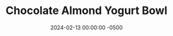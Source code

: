 ---
layout: post
title:  "Chocolate Almond Yogurt Bowl"
date:   2024-02-13 00:00:00 -0500
categories:
- Recipes
- Breakfast
permalink: /recipes/yogurt-choc
image: /assets/Food/Breakfast/Yogurt/yogurt-choc.jpg
ing: yogurtchoc-ing
facts: yogurtchoc-facts
Prep: 5
Rest: 
Cook: 
Source1: 
Source2: 
Description: Here I've made 4 different variations of yogurt bowls that you can easily prep the night before for an easy breakfast. We have PB&J, Apple Pie, Chocolate, and Peanut Butter Banana for you to enjoy
Instructions: 
- In a small bowl or airtight container, mix together the base ingredients (yogurt, milk, applesauce, whey, peanut butter, cinnamon, and optional sweetener). Choose a flavor below, and mix in. Top with your fruit and chopped nuts (if you didn't use peanut butter)<br><br>

- Chocolate - add cocoa powder and a few drops of almond extract. Add some extra sweetener if desired, since the cocoa is bitter<br><br>

- For the other flavors and their nutrition facts, check out the links below<br><br>
- <p><a href="yogurt-pbj">Peanut Butter and Jelly Yogurt Bowl</a></p>
- <p><a href="yogurt-apple">Apple Pie Yogurt Bowl</a></p>
- <p><a href="yogurt-banana">Peanut Butter Banana Yogurt Bowl</a></p>
---
